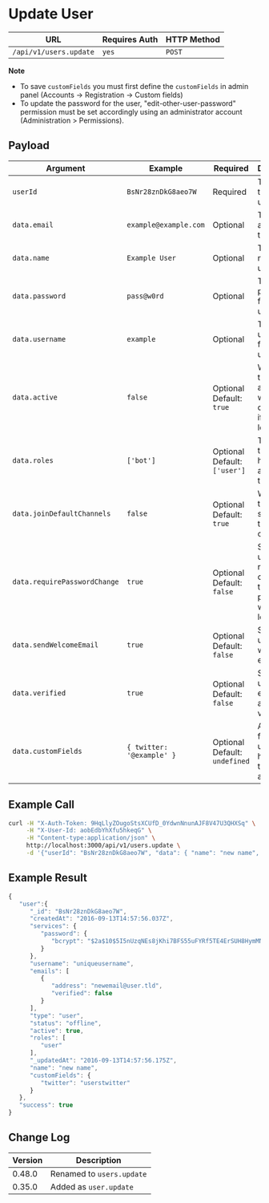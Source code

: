 # Update User

| URL                    | Requires Auth | HTTP Method |
| ---------------------- | ------------- | ----------- |
| `/api/v1/users.update` | `yes`         | `POST`      |

**Note**

* To save `customFields` you must first define the `customFields` in admin panel (Accounts -> Registration -> Custom fields)
* To update the password for the user, "edit-other-user-password" permission must be set accordingly using an administrator account (Administration > Permissions).

## Payload

| Argument                     | Example                   | Required                      | Description                                                            |
| ---------------------------- | ------------------------- | ----------------------------- | ---------------------------------------------------------------------- |
| `userId`                     | `BsNr28znDkG8aeo7W`       | Required                      | The id of the user to update.                                          |
| `data.email`                 | `example@example.com`     | Optional                      | The email address for the user.                                        |
| `data.name`                  | `Example User`            | Optional                      | The display name of the user.                                          |
| `data.password`              | `pass@w0rd`               | Optional                      | The password for the user.                                             |
| `data.username`              | `example`                 | Optional                      | The username for the user.                                             |
| `data.active`                | `false`                   | Optional Default: `true`      | Whether the user is active, which determines if they can login or not. |
| `data.roles`                 | `['bot']`                 | Optional Default: `['user']`  | The roles the user has assigned to them.                               |
| `data.joinDefaultChannels`   | `false`                   | Optional Default: `true`      | Whether the user should join the default channels.                     |
| `data.requirePasswordChange` | `true`                    | Optional Default: `false`     | Should the user be required to change their password when they login?  |
| `data.sendWelcomeEmail`      | `true`                    | Optional Default: `false`     | Should the user get a welcome email?                                   |
| `data.verified`              | `true`                    | Optional Default: `false`     | Should the user's email address be verified?                           |
| `data.customFields`          | `{ twitter: '@example' }` | Optional Default: `undefined` | Any custom fields the user should have on their account.               |

## Example Call

```bash
curl -H "X-Auth-Token: 9HqLlyZOugoStsXCUfD_0YdwnNnunAJF8V47U3QHXSq" \
     -H "X-User-Id: aobEdbYhXfu5hkeqG" \
     -H "Content-type:application/json" \
     http://localhost:3000/api/v1/users.update \
     -d '{"userId": "BsNr28znDkG8aeo7W", "data": { "name": "new name", "email": "newemail@user.tld" }}'
```

## Example Result

```javascript
{
   "user":{
      "_id": "BsNr28znDkG8aeo7W",
      "createdAt": "2016-09-13T14:57:56.037Z",
      "services": {
         "password": {
            "bcrypt": "$2a$10$5I5nUzqNEs8jKhi7BFS55uFYRf5TE4ErSUH8HymMNAbpMAvsOcl2C"
         }
      },
      "username": "uniqueusername",
      "emails": [
         {
            "address": "newemail@user.tld",
            "verified": false
         }
      ],
      "type": "user",
      "status": "offline",
      "active": true,
      "roles": [
         "user"
      ],
      "_updatedAt": "2016-09-13T14:57:56.175Z",
      "name": "new name",
      "customFields": {
         "twitter": "userstwitter"
      }
   },
   "success": true
}
```

## Change Log

| Version | Description               |
| ------- | ------------------------- |
| 0.48.0  | Renamed to `users.update` |
| 0.35.0  | Added as `user.update`    |
